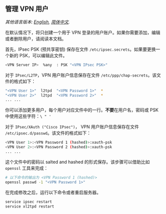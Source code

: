 ﻿## 管理 VPN 用户

*其他语言版本: [English](manage-users.md), [简体中文](manage-users-zh.md).*

在默认情况下，将只创建一个用于 VPN 登录的用户账户。如果你需要添加，编辑或者删除用户，请阅读本文档。

首先，IPsec PSK (预共享密钥) 保存在文件 `/etc/ipsec.secrets`。如果要更换一个新的 PSK，可以编辑此文件。

```bash
<VPN Server IP>  %any  : PSK "<VPN IPsec PSK>"
```

对于 `IPsec/L2TP`，VPN 用户账户信息保存在文件 `/etc/ppp/chap-secrets`。该文件的格式如下：

```bash
"<VPN User 1>"  l2tpd  "<VPN Password 1>"  *
"<VPN User 2>"  l2tpd  "<VPN Password 2>"  *
... ...
```

你可以添加更多用户，每个用户对应文件中的一行。**不要**在用户名，密码或 PSK 中使用这些字符：`\ " '`

对于 `IPsec/XAuth ("Cisco IPsec")`， VPN 用户账户信息保存在文件 `/etc/ipsec.d/passwd`。该文件的格式如下：

```bash
<VPN User 1>:<VPN Password 1 (hashed)>:xauth-psk
<VPN User 2>:<VPN Password 2 (hashed)>:xauth-psk
... ...
```

这个文件中的密码以 salted and hashed 的形式保存。该步骤可以借助比如 `openssl` 工具来完成：

```bash
# 以下命令的输出为 <VPN Password 1 (hashed)>
openssl passwd -1 "<VPN Password 1>"
```

在完成修改之后，运行以下命令或者重启服务器。

```bash
service ipsec restart
service xl2tpd restart
```
